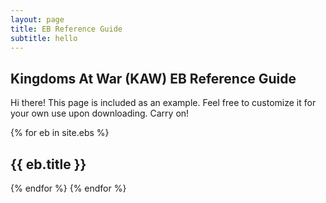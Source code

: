 ```yaml
---
layout: page
title: EB Reference Guide
subtitle: hello
---
```


## Kingdoms At War (KAW) EB Reference Guide

<p class="message">
  Hi there! This page is included as an example. Feel free to customize it for your own use upon downloading. Carry on!
</p>



{% for eb in site.ebs %}
  <h2>{{ eb.title }}</h2>
  <p> </p>



  {% endfor %}
{% endfor %}
